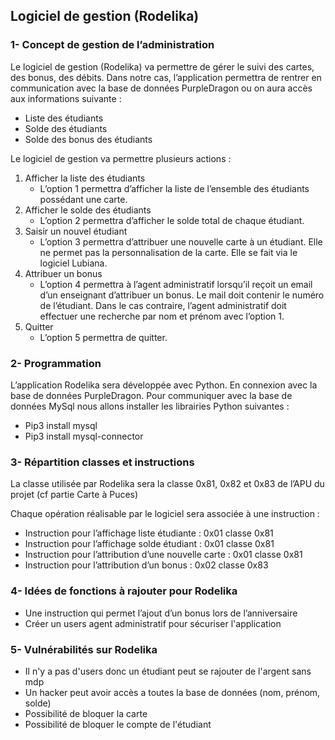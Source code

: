 ## Logiciel de gestion (Rodelika)
 
### 1-	Concept de gestion de l’administration 
Le logiciel de gestion (Rodelika) va permettre de gérer le suivi des cartes, des bonus, des débits. Dans notre cas, l’application permettra de rentrer en communication avec la base de données PurpleDragon ou on aura accès aux informations suivante :
-	Liste des étudiants
-	Solde des étudiants
-	Solde des bonus des étudiants  
    
Le logiciel de gestion va permettre plusieurs actions :
1. Afficher la liste des étudiants
   -	L’option 1 permettra d’afficher la liste de l’ensemble des étudiants possédant une carte.
2. Afficher le solde des étudiants
   -	L’option 2 permettra d’afficher le solde total de chaque étudiant.
3. Saisir un nouvel étudiant
   -	L’option 3 permettra d’attribuer une nouvelle carte à un étudiant. Elle ne permet pas la personnalisation de la carte. Elle se fait via le logiciel Lubiana.
4. Attribuer un bonus
   -	L’option 4 permettra à l’agent administratif lorsqu’il reçoit un email d’un enseignant d’attribuer un bonus. Le mail doit contenir le numéro de l’étudiant. Dans le cas contraire, l’agent administratif doit effectuer une recherche par nom et prénom avec l’option 1.
5. Quitter
   -	L’option 5 permettra de quitter.



### 2-	Programmation

L’application Rodelika sera développée avec Python. En connexion avec la base de données PurpleDragon. Pour communiquer avec la base de données MySql nous allons installer les librairies Python suivantes :
- Pip3 install mysql
- Pip3 install mysql-connector 


### 3-	Répartition classes et instructions 

La classe utilisée par Rodelika sera la classe 0x81, 0x82 et 0x83 de l’APU du projet (cf partie Carte à Puces)

Chaque opération réalisable par le logiciel sera associée à une instruction :
- Instruction pour l’affichage liste étudiante : 0x01 classe 0x81
- Instruction pour l’affichage solde étudiant : 0x01 classe 0x81
- Instruction pour l’attribution d’une nouvelle carte : 0x01 classe 0x81
- Instruction pour l’attribution d’un bonus : 0x02 classe 0x83


### 4-	Idées de fonctions à rajouter pour Rodelika

- Une instruction qui permet l’ajout d’un bonus lors de l’anniversaire
- Créer un users agent administratif pour sécuriser l'application

### 5- Vulnérabilités sur Rodelika 
- Il n'y a pas d'users donc un étudiant peut se rajouter de l'argent sans mdp
- Un hacker peut avoir accès a toutes la base de données (nom, prénom, solde)
- Possibilité de bloquer la carte
- Possibilité de bloquer le compte de l'étudiant 
